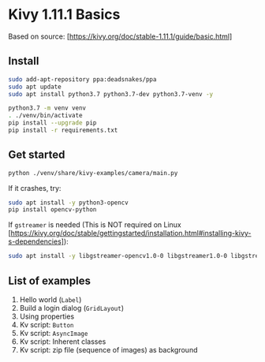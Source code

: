 # Kivy 1.11.1 Basics

Based on source: [https://kivy.org/doc/stable-1.11.1/guide/basic.html]

## Install

```bash
sudo add-apt-repository ppa:deadsnakes/ppa
sudo apt update
sudo apt install python3.7 python3.7-dev python3.7-venv -y

python3.7 -m venv venv
. ./venv/bin/activate
pip install --upgrade pip
pip install -r requirements.txt
```

## Get started

```bash
python ./venv/share/kivy-examples/camera/main.py
```

If it crashes, try:

```bash
sudo apt install -y python3-opencv
pip install opencv-python
```

If `gstreamer` is needed (This is NOT required on Linux [https://kivy.org/doc/stable/gettingstarted/installation.html#installing-kivy-s-dependencies]):

```bash
sudo apt install -y libgstreamer-opencv1.0-0 libgstreamer1.0-0 libgstreamer1.0-dev 
```


## List of examples

1. Hello world (`Label`)
2. Build a login dialog (`GridLayout`)
3. Using properties
4. Kv script: `Button`
5. Kv script: `AsyncImage`
6. Kv script: Inherent classes
7. Kv script: zip file (sequence of images) as background
